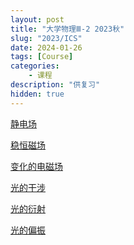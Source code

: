 ```yaml
---
layout: post
title: "大学物理Ⅲ-2 2023秋"
slug: "2023/ICS"
date: 2024-01-26
tags: [Course]
categories:
    - 课程
description: "供复习"
hidden: true
---
```


[静电场]()

[稳恒磁场](https://github.com/hongjr03/hongjr03.github.io/blob/d32744121586c33c96c0b2c7b9cc0341493d0d0b/content/page/files/2023-Course-Physics/%E7%A8%B3%E6%81%92%E7%A3%81%E5%9C%BA%20f1b5d644bd034f2084165e2b66ad75e8.pdf)

[变化的电磁场]()

[光的干涉]()

[光的衍射]()

[光的偏振](https://github.com/hongjr03/hongjr03.github.io/blob/d32744121586c33c96c0b2c7b9cc0341493d0d0b/content/page/files/2023-Course-Physics/%E5%85%89%E7%9A%84%E5%81%8F%E6%8C%AF%20bf5ee75b3fc34b99853bbfdc3553912e.pdf)